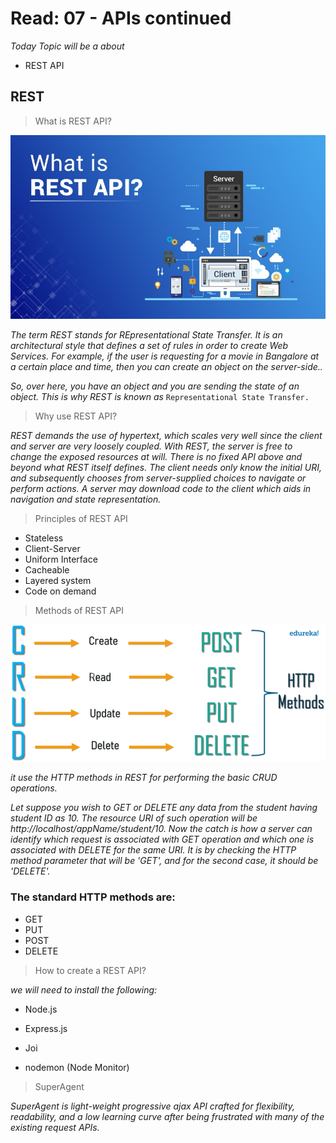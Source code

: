 # Read: 07 - APIs continued

*Today Topic will be a about*
- REST API


## REST

> What is REST API? 

![images/What-is-REST-API.jpg](images/What-is-REST-API.jpg)


*The term REST stands for REpresentational State Transfer. It is an architectural style that defines a set of rules in order to create Web Services. For example, if the user is requesting for a movie in Bangalore at a certain place and time, then you can create an object on the server-side..*

*So, over here, you have an object and you are sending the state of an object. This is why REST is known as* `Representational State Transfer.`

> Why use REST API?

*REST demands the use of hypertext, which scales very well since the client and server are very loosely coupled. With REST, the server is free to change the exposed resources at will. There is no fixed API above and beyond what REST itself defines. The client needs only know the initial URI, and subsequently chooses from server-supplied choices to navigate or perform actions. A server may download code to the client which aids in navigation and state representation.*

> Principles of REST API

- Stateless
- Client-Server
- Uniform Interface
- Cacheable
- Layered system
- Code on demand


> Methods of REST API

![images/What-is-REST-API.jpg](images/CRUD-Operations-What-is-REST-API-Edureka-1-768x334.png)

*it use the HTTP methods in REST for performing the basic CRUD operations.*

*Let suppose you wish to GET or DELETE any data from the student having student ID as 10. The resource URI of such operation will be http://localhost/appName/student/10. Now the catch is how a server can identify which request is associated with GET operation and which one is associated with DELETE for the same URI. It is by checking the HTTP method parameter that will be 'GET', and for the second case, it should be 'DELETE'.*

### The standard HTTP methods are:
* GET
* PUT
* POST
* DELETE

> How to create a REST API?

*we will need to install the following:*

- Node.js

- Express.js

- Joi

- nodemon (Node Monitor)

> SuperAgent

*SuperAgent is light-weight progressive ajax API crafted for flexibility, readability, and a low learning curve after being frustrated with many of the existing request APIs.*



